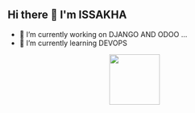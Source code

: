 ## Hi there 👋 I'm ISSAKHA

<!--
**Issakha5/Issakha5** is a ✨ SOFTWARE ENGINEER ✨ repository because its `README.md` (this file) appears on your GitHub profile.

Here are some ideas to get you started:

- 🔭 I’m currently working on DJANGO AND ODOO ...
- 🌱 I’m currently learning DEVOPS ...
- 👯 I’m looking to collaborate on ...
- 🤔 I’m looking for help with ...
- 💬 Ask me about ...
- 📫 How to reach me: ...
- 😄 Pronouns: ...
- ⚡ Fun fact: ...
-->
- 🔭 I’m currently working on DJANGO AND ODOO ...
- 🌱 I’m currently learning DEVOPS
<div id="header" align="center">
  <img src="https://media.giphy.com/media/M9gbBd9nbDrOTu1Mqx/giphy.gif" width="100"/>
</div>
